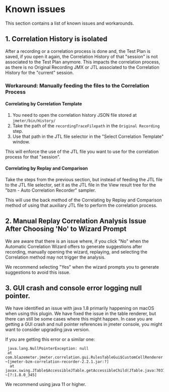 # Known issues

This section contains a list of known issues and workarounds.

## 1. Correlation History is isolated

After a recording or a correlation process is done and, the Test Plan is saved, if you open it again,
the Correlation History of that "session" is not associated to the Test Plan anymore. This impacts the correlation
process, as there is no Original Recording JMX or JTL associated to the Correlation History for the "current" session.

### Workaround: Manually feeding the files to the Correlation Process

#### Correlating by Correlation Template

1. You need to open the correlation history JSON file stored at `jmeter/bin/History/`
2. Take the path of the `recordingTraceFilepath` in the `Original Recording` step.
3. Use that path in the JTL file selector in the "Select Correlation Template" window.

This will enforce the use of the JTL file you want to use for the correlation process for that "session".

#### Correlating by Replay and Comparison

Take the steps from the previous section, but instead of feeding the JTL file to the JTL file selector,
set it as the JTL file in the View result tree for the "bzm - Auto Correlation Recorder" sampler.

This will use the back method of the Correlating by Replay and Comparison method of using that auxiliary JTL file to
perform the correlation process.

## 2. Manual Replay Correlation Analysis Issue After Choosing 'No' to Wizard Prompt

We are aware that there is an issue where, if you click "No" when the Automatic Correlation Wizard offers
to generate suggestions after recording, manually opening the wizard, replaying, and selecting the Correlation
method may not trigger the analysis.

We recommend selecting "Yes" when the wizard prompts you to generate suggestions to avoid this issue.

## 3. GUI crash and console error logging null pointer.

We have identified an issue with java 1.8 primarily happening on macOS when using this plugin.
We have fixed the issue in the table renderer, but there can still be some cases where this might happen.
In case you are getting a GUI crash and null pointer references in jmeter console, you might want to consider
upgrading java version.

If you are getting this error or a similar one:

```
 java.lang.NullPointerException: null
 at com.blazemeter.jmeter.correlation.gui.RulesTableGui$CustomCellRenderer.getTableCellRendererComponent(RulesTableGui.java:178) ~[jmeter-bzm-correlation-recorder-2.2.1.jar:?]
  at javax.swing.JTable$AccessibleJTable.getAccessibleChild(JTable.java:7037) ~[?:1.8.0_345]
```

We recommend using java 11 or higher.
